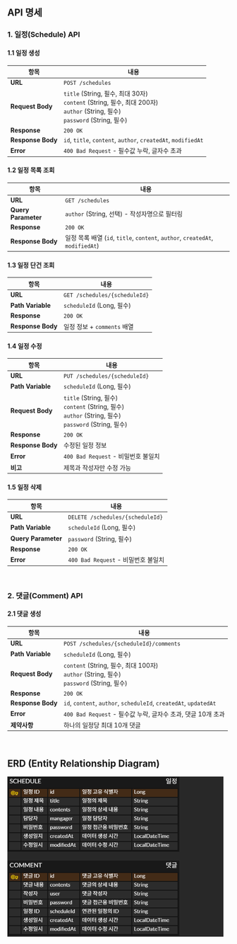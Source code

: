 ## API 명세

### 1. 일정(Schedule) API

#### 1.1 일정 생성
| 항목 | 내용 |
|------|------|
| **URL** | `POST /schedules` |
| **Request Body** | `title` (String, 필수, 최대 30자)<br>`content` (String, 필수, 최대 200자)<br>`author` (String, 필수)<br>`password` (String, 필수) |
| **Response** | `200 OK` |
| **Response Body** | `id`, `title`, `content`, `author`, `createdAt`, `modifiedAt` |
| **Error** | `400 Bad Request` - 필수값 누락, 글자수 초과 |

#### 1.2 일정 목록 조회
| 항목 | 내용 |
|------|------|
| **URL** | `GET /schedules` |
| **Query Parameter** | `author` (String, 선택) - 작성자명으로 필터링 |
| **Response** | `200 OK` |
| **Response Body** | 일정 목록 배열 (`id`, `title`, `content`, `author`, `createdAt`, `modifiedAt`) |

#### 1.3 일정 단건 조회
| 항목 | 내용 |
|------|------|
| **URL** | `GET /schedules/{scheduleId}` |
| **Path Variable** | `scheduleId` (Long, 필수) |
| **Response** | `200 OK` |
| **Response Body** | 일정 정보 + `comments` 배열 |

#### 1.4 일정 수정
| 항목 | 내용 |
|------|------|
| **URL** | `PUT /schedules/{scheduleId}` |
| **Path Variable** | `scheduleId` (Long, 필수) |
| **Request Body** | `title` (String, 필수)<br>`content` (String, 필수)<br>`author` (String, 필수)<br>`password` (String, 필수) |
| **Response** | `200 OK` |
| **Response Body** | 수정된 일정 정보 |
| **Error** | `400 Bad Request` - 비밀번호 불일치 |
| **비고** | 제목과 작성자만 수정 가능 |

#### 1.5 일정 삭제
| 항목 | 내용 |
|------|------|
| **URL** | `DELETE /schedules/{scheduleId}` |
| **Path Variable** | `scheduleId` (Long, 필수) |
| **Query Parameter** | `password` (String, 필수) |
| **Response** | `200 OK` |
| **Error** | `400 Bad Request` - 비밀번호 불일치 |

<br>

### 2. 댓글(Comment) API

#### 2.1 댓글 생성
| 항목 | 내용 |
|------|------|
| **URL** | `POST /schedules/{scheduleId}/comments` |
| **Path Variable** | `scheduleId` (Long, 필수) |
| **Request Body** | `content` (String, 필수, 최대 100자)<br>`author` (String, 필수)<br>`password` (String, 필수) |
| **Response** | `200 OK` |
| **Response Body** | `id`, `content`, `author`, `scheduleId`, `createdAt`, `updatedAt` |
| **Error** | `400 Bad Request` - 필수값 누락, 글자수 초과, 댓글 10개 초과 |
| **제약사항** | 하나의 일정당 최대 10개 댓글 |

<br>

## ERD (Entity Relationship Diagram)

![erd](images/erd.png)